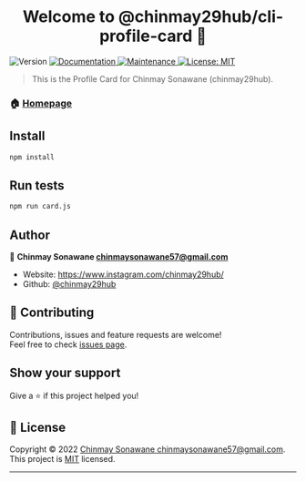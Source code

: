 <h1 align="center">Welcome to @chinmay29hub/cli-profile-card 👋</h1>
<p>
  <img alt="Version" src="https://img.shields.io/badge/version-4.0.0-blue.svg?cacheSeconds=2592000" />
  <a href="https://github.com/chinmay29hub/cli-profile-card#readme" target="_blank">
    <img alt="Documentation" src="https://img.shields.io/badge/documentation-yes-brightgreen.svg" />
  </a>
  <a href="https://github.com/chinmay29hub/cli-profile-card/graphs/commit-activity" target="_blank">
    <img alt="Maintenance" src="https://img.shields.io/badge/Maintained%3F-yes-green.svg" />
  </a>
  <a href="https://github.com/chinmay29hub/cli-profile-card/blob/master/LICENSE" target="_blank">
    <img alt="License: MIT" src="https://img.shields.io/badge/license-MIT-yellow.svg" target="_blank" />
  </a>
</p>

> This is the Profile Card for Chinmay Sonawane (chinmay29hub).

### 🏠 [Homepage](https://github.com/chinmay29hub/cli-profile-card#readme)

## Install

```sh
npm install
```

## Run tests

```sh
npm run card.js
```

## Author

👤 **Chinmay Sonawane <chinmaysonawane57@gmail.com>**

* Website: https://www.instagram.com/chinmay29hub/
* Github: [@chinmay29hub](https://github.com/chinmay29hub)

## 🤝 Contributing

Contributions, issues and feature requests are welcome!<br />Feel free to check [issues page](https://github.com/chinmay29hub/cli-profile-card/issues).

## Show your support

Give a ⭐️ if this project helped you!

## 📝 License

Copyright © 2022 [Chinmay Sonawane <chinmaysonawane57@gmail.com>](https://github.com/chinmay29hub).<br />
This project is [MIT](https://github.com/chinmay29hub/cli-profile-card/blob/master/LICENSE) licensed.

***
